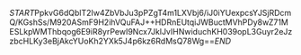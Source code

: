 $START$PpkvG6dQblT2Iw4ZbVbJu3pPZgT4m1LXVbj6/iJ0iYUexpcsYJSjRDcmQ/KGshSs/M920ASmF9H2ihVQuFAJ++HDRnEUtqiJWBuctMVhPDy8wZ71MESLkpWMThbqog6E9iR8yrPewI9Ncx7JklJvIHNwiduchKH039opL3Guyr2eJzzbcHLKy3eBjAkcYUoKh2YXk5J4p6kz6RdMsQ78Wg==$END$